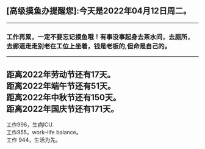 ## [高级摸鱼办提醒您]:今天是2022年04月12日周二。
---
### 工作再累，一定不要忘记摸鱼哦！有事没事起身去茶水间，去厕所，去廊道走走别老在工位上坐着，钱是老板的,但命是自己的。
---
距离2022年劳动节还有17天。  
距离2022年端午节还有51天。  
距离2022年中秋节还有150天。  
距离2022年国庆节还有171天。  
---
工作996，生病ICU.  
工作955，work–life balance。  
工作 944，生活为先。